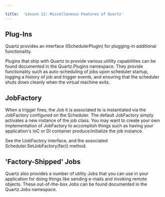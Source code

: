 ```yaml
---

title:  'Lesson 12: Miscellaneous Features of Quartz'
---
```


## Plug-Ins

Quartz provides an interface (ISchedulerPlugin) for plugging-in additional functionality.

Plugins that ship with Quartz to provide various utililty capabilities can be found documented in the Quartz.Plugins namespace.
They provide functionality such as auto-scheduling of jobs upon scheduler startup, logging a history of job and trigger events,
and ensuring that the scheduler shuts down cleanly when the virtual machine exits.

## JobFactory

When a trigger fires, the Job it is associated to is instantiated via the JobFactory configured on the Scheduler.
The default JobFactory simply activates a new instance of the job class. You may want to create your own implementation
of JobFactory to accomplish things such as having your application's IoC or DI container produce/initialize the job instance.

See the IJobFactory interface, and the associated Scheduler.SetJobFactory(fact) method.

## 'Factory-Shipped' Jobs

Quartz also provides a number of utility Jobs that you can use in your application for doing things like sending
e-mails and invoking remote objects. These out-of-the-box Jobs can be found documented in the Quartz.Jobs namespace.
